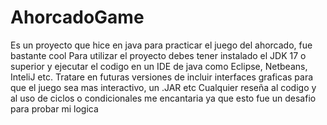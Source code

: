 # AhorcadoGame
Es un proyecto que hice en java para practicar el juego del ahorcado, fue bastante cool
Para utilizar el proyecto debes tener instalado el JDK 17 o superior y ejecutar el codigo en un IDE de java como Eclipse, Netbeans, InteliJ etc. 
Tratare en futuras versiones de incluir interfaces graficas para que el juego sea mas interactivo, un .JAR etc
Cualquier reseña al codigo y al uso de ciclos o condicionales me encantaria ya que esto fue un desafio para probar mi logica
